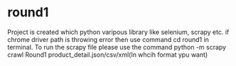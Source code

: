 # round1
Project is created which python varipous library like selenium, scrapy etc.
if chrome driver path is throwing error then use command cd round1 in terminal.
To run the scrapy file please use the command python -m scrapy crawl Round1 product_detail.json/csv/xml(In whcih format ypu want)
